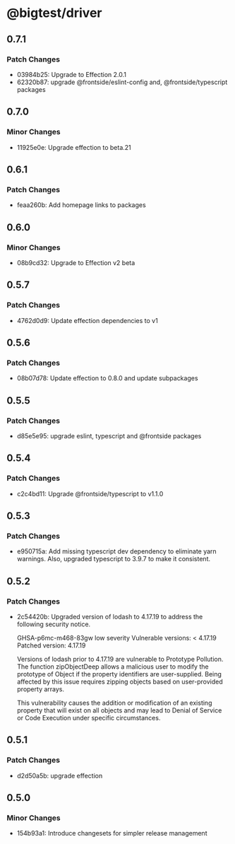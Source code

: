 # @bigtest/driver

## 0.7.1

### Patch Changes

- 03984b25: Upgrade to Effection 2.0.1
- 62320b87: upgrade @frontside/eslint-config and, @frontside/typescript packages

## 0.7.0

### Minor Changes

- 11925e0e: Upgrade effection to beta.21

## 0.6.1

### Patch Changes

- feaa260b: Add homepage links to packages

## 0.6.0

### Minor Changes

- 08b9cd32: Upgrade to Effection v2 beta

## 0.5.7

### Patch Changes

- 4762d0d9: Update effection dependencies to v1

## 0.5.6

### Patch Changes

- 08b07d78: Update effection to 0.8.0 and update subpackages

## 0.5.5

### Patch Changes

- d85e5e95: upgrade eslint, typescript and @frontside packages

## 0.5.4

### Patch Changes

- c2c4bd11: Upgrade @frontside/typescript to v1.1.0

## 0.5.3

### Patch Changes

- e950715a: Add missing typescript dev dependency to eliminate yarn warnings. Also, upgraded typescript to 3.9.7 to make it consistent.

## 0.5.2

### Patch Changes

- 2c54420b: Upgraded version of lodash to 4.17.19 to address the following security notice.

  GHSA-p6mc-m468-83gw
  low severity
  Vulnerable versions: < 4.17.19
  Patched version: 4.17.19

  Versions of lodash prior to 4.17.19 are vulnerable to Prototype Pollution. The function zipObjectDeep allows a malicious user to modify the prototype of Object if the property identifiers are user-supplied. Being affected by this issue requires zipping objects based on user-provided property arrays.

  This vulnerability causes the addition or modification of an existing property that will exist on all objects and may lead to Denial of Service or Code Execution under specific circumstances.

## 0.5.1

### Patch Changes

- d2d50a5b: upgrade effection

## 0.5.0

### Minor Changes

- 154b93a1: Introduce changesets for simpler release management
